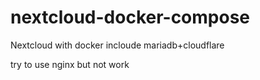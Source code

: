 # nextcloud-docker-compose

Nextcloud with docker
incloude mariadb+cloudflare

try to use nginx but not work